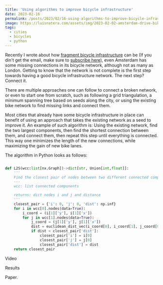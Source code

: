 ```yaml
---
title: 'Using algorithms to improve bicycle infrastructure'
date: 2023-02-16
permalink: /posts/2023/02/16-using-algorithms-to-improve-bicycle-infrastructure/
image: https://luisnatera.com/assets/img/2023-02-02-amsterdam-drive-bike-network.png
tags: 
  - cities
  - bicycles 
  - python
---
```


Recently I wrote about how [fragment bicycle infrastructure](https://buttondown.email/natera/archive/connected-or-fragmented-analyzing-the-state-of/) can be (If you din't get the email, make sure to [subscribe here](https://buttondown.email/natera)), even Amsterdam has some missing connections in its bicycle network, although not as many as London. Getting to know that the network is not complete is the first step towards having a good bicycle infrastructure network. The next step? Connect it.

There are multiple approaches one can follow to connect a broken network, or even to start one from scratch, such as following a grid triangulation, a minimum spanning tree based on seeds along the city, or using the existing bike network to find missing links and connect them.

Most cities that already have some bicycle infrastructure in place can benefit of using an approach that takes the existing network as a seed to improve it.
An example of such algorithm is: Using the existing network, find the two largest components, then find the shortest connection between them, and connect them, then repeat this step until everything is connected. This way one minimizes the length of the new connections, while maximizing the gain of new bike lanes.

The algorithm in Python looks as follows:

```python

def L2S(wcc:list[nx.Graph])->dict[str, Union[int,float]]:
    '''
    Find the closest pair of nodes between two different connected components.
    ---
    wcc: list connected components

    returns: dict nodes i and j and distance
    '''
    closest_pair = {'i': 0, 'j': 0, 'dist': np.inf}
    for i in wcc[0].nodes(data=True):
        i_coord = (i[1]['y'], i[1]['x'])
        for j in wcc[1].nodes(data=True):
            j_coord = (j[1]['y'], j[1]['x'])
            dist = euclidean_dist_vec(i_coord[0], i_coord[1], j_coord[0], j_coord[1])
            if dist < closest_pair['dist']:
                closest_pair['i'] = i[0]
                closest_pair['j'] = j[0]
                closest_pair['dist'] = dist
    return closest_pair
```


Video

Results

Paper.